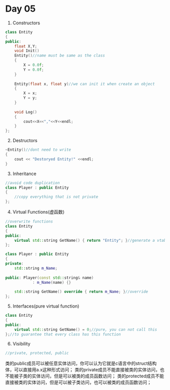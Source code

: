 # Day 05

1. Constructors

```c++
class Entity
{
public:
    float X,Y;
	void Init()
    Entity()//name must be same as the class
    {
        X = 0.0f;
        Y = 0.0f;
    }
    
    Entity(float x, float y)//we can init it when create an object
    {
        X = x;
        Y = y;
    }
    
    void Log()
    {
        cout<<X<<","<<Y<<endl;
    }
};
```

2. Destructors

```c++
~Entity()//dont need to write
{
    cout << "Destoryed Entity!" <<endl;
}
```



3. Inheritance

```c++
//avoid code duplication
class Player : public Entity
{
    //copy everything that is not private
};
```



4. Virtual Functions(虚函数)

```c++
//overwrite functions
class Entity
{
public:
    virtual std::string GetName() { return "Entity"; }//generate a vtable, so that it can be overwritten
};

class Player : public Entity
{
private:
    std::string m_Name;
    
public: Player(const std::string& name)
    		: m_Name(name) {}
            
    std::string GetName() override { return m_Name; }//override
};
```



5. Interfaces(pure virtual function)

```c++
class Entity
{
public:
    virtual std::string GetName() = 0;//pure, you can not call this
};//to guarantee that every class has this function 
```



6. Visibility

```c++
//private, protected, public
```

类的public成员可以被任意实体访问，你可以认为它就是c语言中的struct结构体，可以直接用a.x这种形式访问；
类的private成员不能直接被类的实体访问，也不能被子类的实体访问，但是可以被类的成员函数访问；
类的protected成员不能直接被类的实体访问，但是可以被子类访问，也可以被类的成员函数访问；